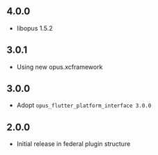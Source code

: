 ## 4.0.0

* libopus 1.5.2


## 3.0.1

* Using new opus.xcframework


## 3.0.0

* Adopt `opus_flutter_platform_interface 3.0.0`


## 2.0.0

* Initial release in federal plugin structure